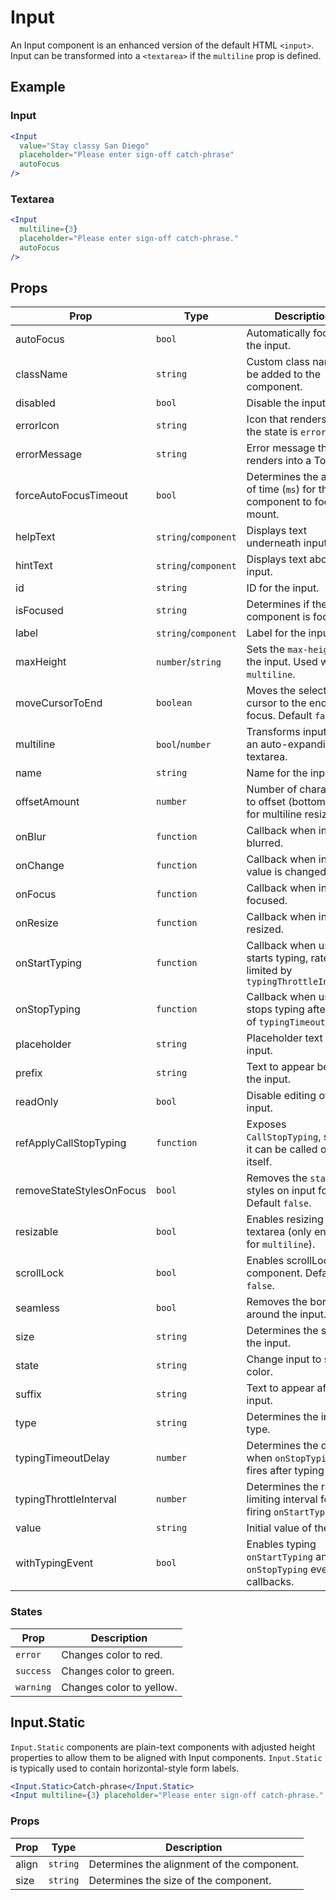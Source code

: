 # Input

An Input component is an enhanced version of the default HTML `<input>`. Input can be transformed into a `<textarea>` if the `multiline` prop is defined.

## Example

### Input

```jsx
<Input
  value="Stay classy San Diego"
  placeholder="Please enter sign-off catch-phrase"
  autoFocus
/>
```

### Textarea

```jsx
<Input
  multiline={3}
  placeholder="Please enter sign-off catch-phrase."
  autoFocus
/>
```

## Props

| Prop                     | Type                 | Description                                                                |
| ------------------------ | -------------------- | -------------------------------------------------------------------------- |
| autoFocus                | `bool`               | Automatically focuses the input.                                           |
| className                | `string`             | Custom class names to be added to the component.                           |
| disabled                 | `bool`               | Disable the input.                                                         |
| errorIcon                | `string`             | Icon that renders when the state is `error`.                               |
| errorMessage             | `string`             | Error message that renders into a Tooltip.                                 |
| forceAutoFocusTimeout    | `bool`               | Determines the amount of time (`ms`) for the component to focus on mount.  |
| helpText                 | `string`/`component` | Displays text underneath input.                                            |
| hintText                 | `string`/`component` | Displays text above input.                                                 |
| id                       | `string`             | ID for the input.                                                          |
| isFocused                | `string`             | Determines if the component is focused.                                    |
| label                    | `string`/`component` | Label for the input.                                                       |
| maxHeight                | `number`/`string`    | Sets the `max-height` for the input. Used with `multiline`.                |
| moveCursorToEnd          | `boolean`            | Moves the selection cursor to the end, on focus. Default `false`.          |
| multiline                | `bool`/`number`      | Transforms input into an auto-expanding textarea.                          |
| name                     | `string`             | Name for the input.                                                        |
| offsetAmount             | `number`             | Number of characters to offset (bottom-right) for multiline resizing.      |
| onBlur                   | `function`           | Callback when input is blurred.                                            |
| onChange                 | `function`           | Callback when input value is changed.                                      |
| onFocus                  | `function`           | Callback when input is focused.                                            |
| onResize                 | `function`           | Callback when input is resized.                                            |
| onStartTyping            | `function`           | Callback when user starts typing, rate limited by `typingThrottleInterval` |
| onStopTyping             | `function`           | Callback when user stops typing after delay of `typingTimeoutDelay`.       |
| placeholder              | `string`             | Placeholder text for the input.                                            |
| prefix                   | `string`             | Text to appear before the input.                                           |
| readOnly                 | `bool`               | Disable editing of the input.                                              |
| refApplyCallStopTyping   | `function`           | Exposes `CallStopTyping`, so that it can be called outside itself.         |
| removeStateStylesOnFocus | `bool`               | Removes the `state` styles on input focus. Default `false`.                |
| resizable                | `bool`               | Enables resizing for the textarea (only enabled for `multiline`).          |
| scrollLock               | `bool`               | Enables scrollLock for component. Default `false`.                         |
| seamless                 | `bool`               | Removes the border around the input.                                       |
| size                     | `string`             | Determines the size of the input.                                          |
| state                    | `string`             | Change input to state color.                                               |
| suffix                   | `string`             | Text to appear after the input.                                            |
| type                     | `string`             | Determines the input type.                                                 |
| typingTimeoutDelay       | `number`             | Determines the delay of when `onStopTyping` fires after typing stops.      |
| typingThrottleInterval   | `number`             | Determines the rate limiting interval for firing `onStartTyping`.          |
| value                    | `string`             | Initial value of the input.                                                |
| withTypingEvent          | `bool`               | Enables typing `onStartTyping` and `onStopTyping` event callbacks.         |

### States

| Prop      | Description              |
| --------- | ------------------------ |
| `error`   | Changes color to red.    |
| `success` | Changes color to green.  |
| `warning` | Changes color to yellow. |

## Input.Static

`Input.Static` components are plain-text components with adjusted height properties to allow them to be aligned with Input components. `Input.Static` is typically used to contain horizontal-style form labels.

```jsx
<Input.Static>Catch-phrase</Input.Static>
<Input multiline={3} placeholder="Please enter sign-off catch-phrase." autoFocus />
```

### Props

| Prop  | Type     | Description                                |
| ----- | -------- | ------------------------------------------ |
| align | `string` | Determines the alignment of the component. |
| size  | `string` | Determines the size of the component.      |
